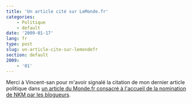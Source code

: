 ```yaml
---
title: 'Un article cité sur LeMonde.fr'
categories:
    - Politique
    - default
date: '2009-01-17'
lang: fr
type: post
slug: un-article-cite-sur-lemondefr
section: default
2009:
    - '01'
---
```


Merci à Vincent-san pour m'avoir signalé la citation de mon dernier article politique dans [un article du Monde.fr consacré à l'accueil de la nomination de NKM par les blogueurs](http://www.lemonde.fr/politique/article/2009/01/16/nkm-regrets-sur-les-blogs-ecolos-espoir-pour-les-technophiles_1143014_823448.html).